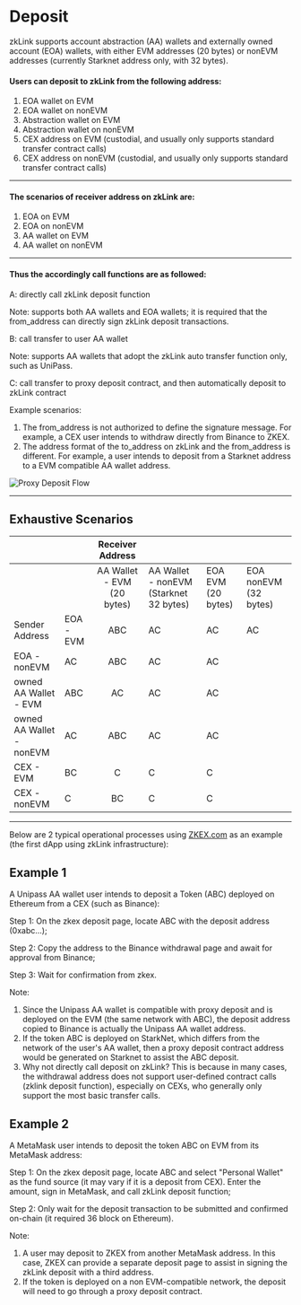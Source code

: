# Deposit

zkLink supports account abstraction (AA) wallets and externally owned account (EOA) wallets, with either EVM addresses (20 bytes) or nonEVM addresses (currently Starknet address only, with 32 bytes).

#### **Users can deposit to zkLink from the following address:**

1. EOA wallet on EVM
2. EOA wallet on nonEVM
3. Abstraction wallet on EVM
4. Abstraction wallet on nonEVM
5. CEX address on EVM (custodial, and usually only supports standard transfer contract calls)
6. CEX address on nonEVM (custodial, and usually only supports standard transfer contract calls)

***

#### **The scenarios of receiver address on zkLink are:**

1. EOA on EVM
2. EOA on nonEVM
3. AA wallet on EVM
4. AA wallet on nonEVM

***

#### **Thus the accordingly call functions are as followed:**

A: directly call zkLink deposit function

Note: supports both AA wallets and EOA wallets; it is required that the from\_address can directly sign zkLink deposit transactions.

B: call transfer to user AA wallet

Note: supports AA wallets that adopt the zkLink auto transfer function only, such as UniPass.

C: call transfer to proxy deposit contract, and then automatically deposit to zkLink contract

Example scenarios:

1. The from\_address is not authorized to define the signature message. For example, a CEX user intends to withdraw directly from Binance to ZKEX.
2. The address format of the to\_address on zkLink and the from\_address is different. For example, a user intends to deposit from a Starknet address to a EVM compatible AA wallet address.

![Proxy Deposit Flow](../img/proxy\_deposit\_flow.png)

***

## Exhaustive Scenarios

|                          |           |      Receiver Address      |                                        |                    |                       |
| ------------------------ | --------- | :------------------------: | -------------------------------------- | ------------------ | --------------------- |
|                          |           | AA Wallet - EVM (20 bytes) | AA Wallet - nonEVM (Starknet 32 bytes) | EOA EVM (20 bytes) | EOA nonEVM (32 bytes) |
| Sender Address           | EOA - EVM |             ABC            | AC                                     | AC                 | AC                    |
| EOA - nonEVM             | AC        |             ABC            | AC                                     | AC                 |                       |
| owned AA Wallet - EVM    | ABC       |             AC             | AC                                     | AC                 |                       |
| owned AA Wallet - nonEVM | AC        |             ABC            | AC                                     | AC                 |                       |
| CEX - EVM                | BC        |              C             | C                                      | C                  |                       |
| CEX - nonEVM             | C         |             BC             | C                                      | C                  |                       |

***

Below are 2 typical operational processes using [ZKEX.com](http://zkex.com/) as an example (the first dApp using zkLink infrastructure):

## Example 1

A Unipass AA wallet user intends to deposit a Token (ABC) deployed on Ethereum from a CEX (such as Binance):

Step 1: On the zkex deposit page, locate ABC with the deposit address (0xabc...);

Step 2: Copy the address to the Binance withdrawal page and await for approval from Binance;

Step 3: Wait for confirmation from zkex.

Note:

1. Since the Unipass AA wallet is compatible with proxy deposit and is deployed on the EVM (the same network with ABC), the deposit address copied to Binance is actually the Unipass AA wallet address.
2. If the token ABC is deployed on StarkNet, which differs from the network of the user's AA wallet, then a proxy deposit contract address would be generated on Starknet to assist the ABC deposit.
3. Why not directly call deposit on zkLink? This is because in many cases, the withdrawal address does not support user-defined contract calls (zklink deposit function), especially on CEXs, who generally only support the most basic transfer calls.

## Example 2

A MetaMask user intends to deposit the token ABC on EVM from its MetaMask address:

Step 1: On the zkex deposit page, locate ABC and select "Personal Wallet" as the fund source (it may vary if it is a deposit from CEX). Enter the amount, sign in MetaMask, and call zkLink deposit function;

Step 2: Only wait for the deposit transaction to be submitted and confirmed on-chain (it required 36 block on Ethereum).

Note:

1. A user may deposit to ZKEX from another MetaMask address. In this case, ZKEX can provide a separate deposit page to assist in signing the zkLink deposit with a third address.
2. If the token is deployed on a non EVM-compatible network, the deposit will need to go through a proxy deposit contract.
